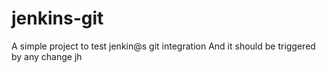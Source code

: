 # jenkins-git

A simple project to test jenkin@s git integration
And it should be triggered by any change 
jh
